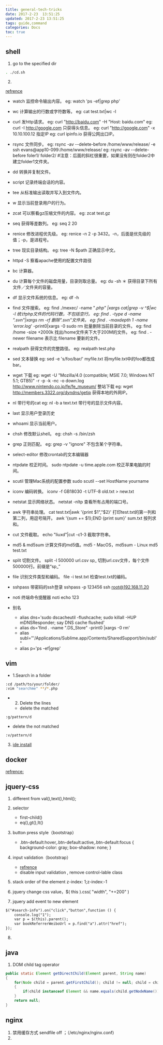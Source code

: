 ```yaml
---
title: general-tech-tricks
date: 2017-2-23  13:51:25
updated: 2017-2-23 13:51:25
tags: guide,command
categories: Docs
toc: true
---
```


## shell

1. go to the specified dir
```bash
. ./cd.sh
```

2. 
[refrence](https://liuxd.github.io/posts/Command.html)

- watch 监控命令输出内容。
eg: watch 'ps -ef|grep php'
- wc 计算输出的行数或字符数等。
eg: cat test.txt|wc -l
- curl 发http请求。
eg: curl "http://baidu.com" -H "Host: baidu.com"
eg: curl -I http://google.com 只获得头信息。
eg: curl "http://google.com" -x 10.10.100.12 指定IP
eg: curl ipinfo.io 获得公网出口IP。
- rsync 文件同步。
eg: rsync -av --delete-before /home/www/release/ -e ssh evans@app10-099:/home/www/release/
eg: rsync -av --delete-before foler1/ folder2/ #注意：后面的斜杠很重要，如果没有则在folder2中建立folder1文件夹。
- dd 转换并复制文件。
- script 记录终端会话的内容。
- tee 从标准输出读取并写入到文件内。
- w 显示当前登录用户的行为。
- zcat 可以察看gz压缩文件的内容。
eg: zcat test.gz
- seq 获得等差数列。
eg: seq 2 20
- renice 修改进程优先级。
eg: renice -n 2 -p 3432。-n，后面是优先级的值；-p，是进程号。
- tree 现实目录结构。
eg: tree -N $path 正确显示中文。
- httpd -S 察看apache使用的配置文件路径
- bc 计算器。
- du 计算每个文件的磁盘用量，目录则取总量。
eg: du -sh ＊ 获得目录下所有文件／文件夹的容量。
- df 显示文件系统的信息。
eg: df -h
- find 文件搜索。
eg: find ./mexec/ -name "*.php" |xargs cat|grep -v ^$|wc -l 统计php文件的代码行数，不包括空行。
eg: find . -type d -name ".svn"|xargs rm -rf 删除".svn"文件夹。
eg: find . -maxdepth 1 -name 'error.log*' -print0|xargs -0 sudo rm 批量删除当前目录的文件。
eg: find /home -size +2000k 找出/home文件夹下大于200M的文件。
eg: find . -newer filename 表示比 filename 要新的文件。
- realpath 获得文件的完整路径。
eg: realpath test.php
- sed 文本替换
eg: sed -e 's/foo/bar/' myfile.txt 将myfile.txt中的foo都改成bar。
- wget 下载
eg: wget -U "Mozilla/4.0 \(compatible; MSIE 7.0; Windows NT 5.1; GTB5\)" -r -p -k -nc -o down.log http://www.nintendo.co.jp/fe/fe_museum/ 整站下载
eg: wget http://members.3322.org/dyndns/getip 获得本地的外网IP。
- nl 带行号的cat
eg: nl -b a text.txt 带行号的显示文件内容。
- last 显示用户登录历史
- whoami 显示当前用户。
- chsh 修改默认shell。
eg: chsh -s /bin/zsh
- grep 正则匹配。
eg: grep -v "ignore" 不包含某个字符串。
- select-editor 修改crontab的文本编辑器
- ntpdate 校正时间。
sudo ntpdate -u time.apple.com 校正苹果电脑的时间。
- scutil 管理Mac系统的配置参数
sudo scutil --set HostName yourname
- iconv 编码转换。
iconv -f GB18030 -t UTF-8 old.txt > new.txt
- netstat 显示网络状态。
netstat -nltp 查看所有占用的端口号。
- awk 字符串处理。
cat test.txt|awk '{print $1","$2}' 打印test.txt的第一列和第二列，用逗号隔开。
awk '{sum += $1};END {print sum}' sum.txt 按列求和。
- cut 文件截取。
echo "liuxd"|cut -c1-3 截取字符串。
- md5 & md5sum 计算文件的md5值。md5 - MacOS，md5sum - Linux
md5 test.txt
- split 切割文件。
split -l 500000 url.csv sp_ 切割url.csv文件，每个文件500000行。前缀是“sp_”
- file 识别文件类型和编码。
file -i test.txt 检查test.txt的编码。
- sshpass 带密码的ssh登录
sshpass -p 123456 ssh root@192.168.11.20
- noti 终端命令提醒器
noti echo 123

- 别名
	- alias dns='sudo dscacheutil -flushcache; sudo killall -HUP mDNSResponder; say DNS cache flushed'
	- alias ds='find . -name ".DS_Store" -print0 |xargs -0 rm'
	- alias subl="'/Applications/Sublime.app/Contents/SharedSupport/bin/subl'"
	- alias p='ps -ef|grep'






## vim
- 1.Search in a folder
```bash
:cd /path/to/your/folder/
:vim "searchme" **/*.php
```

- 2. Delete the lines

    - delete the matched
```bash
:g/pattern/d
```
   -  delete the not matched
```bash
:v/pattern/d
```
3. [ide install]( https://github.com/liuxd/VimIDE.git)

## docker
[refrence:](https://liuxd.github.io/posts/Docker.html)


## jquery-css

1. different from val(),text(),html();

2. selector
	- first-child()
	- eq(),gt(),lt()

3. button press style（bootstrap）
	- .btn-default:hover,.btn-default:active,.btn-default:focus {
		  background-color: gray;
		  box-shadow: none;
  }

4. input validation（bootstrap）
	- [refrence](https://stackoverflow.com/questions/32933165/validate-input-fields-on-bootstrap-modal-window-button-clicks-using-angular)
	- disable input validation , remove control-lable class
	
5. stack order of the element
		z-index: 1;z-index:-1
		
6. jquery change  css value，$( this ).css( "width", "+=200" )

7. jquery add event to new element
```html
$("#search-info").on("click","button",function () {
    console.log("1");
	var p = $(this).parent();
    var bookReferrerWeiboUrl = p.find("a").attr("href");
});
```
8. 

## java
1. DOM child tag operator
```java
public static Element getDirectChild(Element parent, String name)
{
    for(Node child = parent.getFirstChild(); child != null; child = child.getNextSibling())
    {
        if(child instanceof Element && name.equals(child.getNodeName())) return (Element) child;
    }
    return null;
}
```


## nginx
1. 禁用缓存方式
	sendfile  off ；（/etc/nginx/nginx.conf)
2. 